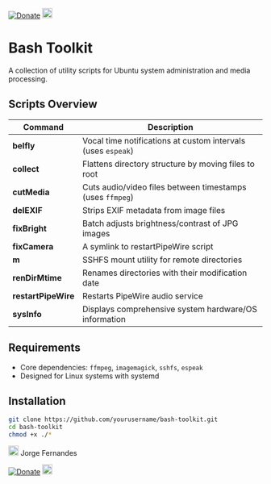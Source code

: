 [![Donate](https://img.shields.io/badge/Donate-PayPal-blue.svg)](https://www.paypal.com/donate/?hosted_button_id=Q6ZB8NDZXTDTS)
<a href="https://www.paypal.com/donate/?hosted_button_id=Q6ZB8NDZXTDTS" target="_blank">
  <img src="https://www.paypalobjects.com/webstatic/icon/pp258.png" height="20" alt="Donate with PayPal">
</a>

# Bash Toolkit


A collection of utility scripts for Ubuntu system administration and media processing.

## Scripts Overview

| Command       | Description |
|--------------|-------------|
| **belfly** | Vocal time notifications at custom intervals (uses `espeak`) |
| **collect** | Flattens directory structure by moving files to root |
| **cutMedia** | Cuts audio/video files between timestamps (uses `ffmpeg`) |
| **delEXIF** | Strips EXIF metadata from image files |
| **fixBright** | Batch adjusts brightness/contrast of JPG images |
| **fixCamera** | A symlink to restartPipeWire script |
| **m** | SSHFS mount utility for remote directories |
| **renDirMtime** | Renames directories with their modification date |
| **restartPipeWire** | Restarts PipeWire audio service |
| **sysInfo** | Displays comprehensive system hardware/OS information |

## Requirements

- Core dependencies: `ffmpeg`, `imagemagick`, `sshfs`, `espeak`
- Designed for Linux systems with systemd

## Installation

```bash
git clone https://github.com/yourusername/bash-toolkit.git
cd bash-toolkit
chmod +x ./*
```

<img src="https://omicronyx.com/images/jorgeLogo.png" width="20"/> Jorge Fernandes

[![Donate](https://img.shields.io/badge/Donate-PayPal-blue.svg)](https://www.paypal.com/donate/?hosted_button_id=Q6ZB8NDZXTDTS)
<a href="https://www.paypal.com/donate/?hosted_button_id=Q6ZB8NDZXTDTS" target="_blank">
  <img src="https://www.paypalobjects.com/webstatic/icon/pp258.png" height="20" alt="Donate with PayPal">
</a>